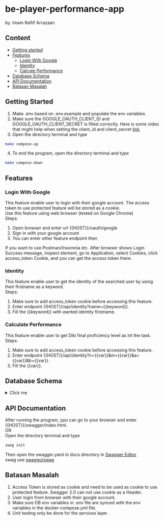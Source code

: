 # be-player-performance-app
by. Imam Rafiif Arrazaan
## Content
- [Getting started](#getting-started)
- [Features](#features)
    - [Login With Google](#login-with-google)
    - [Identity](#identity)
    - [Calcute Performance](#calculate-performance)
- [Database Schema](#database-schema)
- [API Documentation](#api-documentation)
- [Batasan Masalah](#batasan-masalah)
## Getting Started
1. Make .env based on .env.example and populate the env variables.
2. Make sure the GOOGLE_OAUTH_CLIENT_ID and GOOGLE_OAUTH_CLIENT_SECRET is filled correctly. Here is some video that might help when setting the client_id and client_secret [link](https://www.youtube.com/watch?v=r5ff1_3WrPM&ab_channel=ADayWithDev).
3. Open the directory terminal and type
```sh
make compose-up
```
4. To end the program, open the directory terminal and type
```sh
make compose-down
```

## Features
### Login With Google
This feature enable user to login with their google account. The access token to use protected feature will be stored as a cookie.<br>
Use this feature using web browser (tested on Google Chrome)<br>
Steps:<br>
1. Open browser and enter url {{HOST}}/oauth/google
2. Sign in with your google account
3. You can enter other feature endpoint then <br>

If you want to use Postman/Insomnia etc. After browser shows Login Success message, inspect element, go to Application, select Cookies, click access_token Cookie, and you can get the access token there.

### Identity
This feature enable user to get the identity of the searched user by using their firstname as a keyword.<br>
Steps:<br>
1. Make sure to add access_token cookie before accessing this feature.
2. Enter endpoint {{HOST}}/api/identity?name={{keyword}}.
3. Fill the {{keyword}} with wanted identity firstname.

### Calculate Performance
This feature enable user to get Diki final proficiency level as int the task.<br>
Steps:<br>
1. Make sure to add access_token cookie before accessing this feature.
2. Enter endpoint {{HOST}}/api/identity?n={{var}}&m={{var}}&a={{var}}&b={{var}}.
3. Fill the {{var}}.

## Database Schema

<details>
  <summary>Click me</summary>

![image info](./db-schema.png)
</details>

## API Documentation
After running the program, ypu can go to your browser and enter {{HOST}}/swagger/index.html. <br>
OR<br>
Open the directory terminal and type
```sh
swag init
```
Then open the swagger.yaml in docs directory in [Swagger Editor](https://editor.swagger.io/)<br>
swag use [swaggo/swag](https://github.com/swaggo/swag)

## Batasan Masalah
1. Access Token is stored as cookie and need to be used as cookie to use protected feature. Swagger 2.0 can not use cookie as a Header.
2. User login from browser with their google account.
3. Make sure DB env variables in .env file are synced with the env variables in the docker-compose.yml file.
4. Unit testing only be done for the services layer.